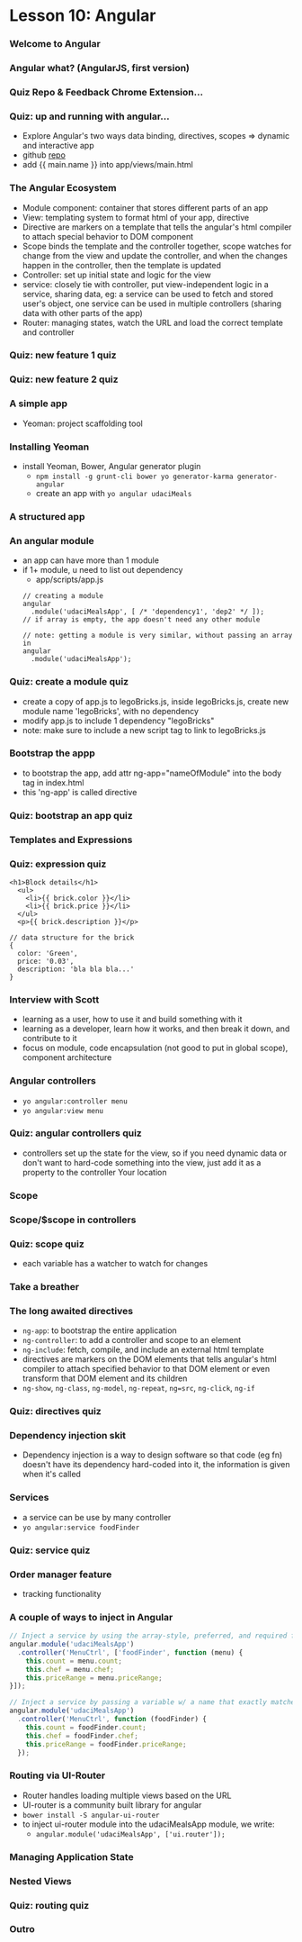 # Lesson 10: Angular

### Welcome to Angular
### Angular what? (AngularJS, first version)
### Quiz Repo & Feedback Chrome Extension...
### Quiz: up and running with angular...
* Explore Angular's two ways data binding, directives, scopes => dynamic and interactive app
* github [repo](https://github.com/bunnydeviloper/Angular-Up-and-Running.git)
* add {{ main.name }} into app/views/main.html

### The Angular Ecosystem
* Module component: container that stores different parts of an app
* View: templating system to format html of your app, directive
* Directive are markers on a template that tells the angular's html compiler to attach special behavior to DOM component
* Scope binds the template and the controller together, scope watches for change from the view and update the controller, and when the changes happen in the controller, then the template is updated
* Controller: set up initial state and logic for the view
* service: closely tie with controller, put view-independent logic in a service, sharing data, eg: a service can be used to fetch and stored user's object, one service can be used in multiple controllers (sharing data with other parts of the app)
* Router: managing states, watch the URL and load the correct template and controller

### Quiz: new feature 1 quiz
### Quiz: new feature 2 quiz
### A simple app
* Yeoman: project scaffolding tool

### Installing Yeoman
* install Yeoman, Bower, Angular generator plugin
  * `npm install -g grunt-cli bower yo generator-karma generator-angular`
  * create an app with `yo angular udaciMeals`

### A structured app
### An angular module
* an app can have more than 1 module
* if 1+ module, u need to list out dependency
  * app/scripts/app.js
  ```
  // creating a module
  angular
    .module('udaciMealsApp', [ /* 'dependency1', 'dep2' */ ]);
  // if array is empty, the app doesn't need any other module

  // note: getting a module is very similar, without passing an array in
  angular
    .module('udaciMealsApp');
  ```

### Quiz: create a module quiz
* create a copy of app.js to legoBricks.js, inside legoBricks.js, create new module name 'legoBricks', with no dependency
* modify app.js to include 1 dependency "legoBricks"
* note: make sure to include a new script tag to link to legoBricks.js

### Bootstrap the appp
* to bootstrap the app, add attr ng-app="nameOfModule" into the body tag in index.html
* this 'ng-app' is called directive

### Quiz: bootstrap an app quiz
### Templates and Expressions
### Quiz: expression quiz
  ```
  <h1>Block details</h1>
    <ul>
      <li>{{ brick.color }}</li>
      <li>{{ brick.price }}</li>
    </ul>
    <p>{{ brick.description }}</p>

  // data structure for the brick
  {
    color: 'Green',
    price: '0.03',
    description: 'bla bla bla...'
  }
  ```
### Interview with Scott
* learning as a user, how to use it and build something with it
* learning as a developer, learn how it works, and then break it down, and contribute to it
* focus on module, code encapsulation (not good to put in global scope), component architecture

### Angular controllers
* `yo angular:controller menu`
* `yo angular:view menu`

### Quiz: angular controllers quiz
* controllers set up the state for the view, so if you need dynamic data or don't want to hard-code something into the view, just add it as a property to the controller
Your location

### Scope
### Scope/$scope in controllers
### Quiz: scope quiz
* each variable has a watcher to watch for changes

### Take a breather
### The long awaited directives
* `ng-app`: to bootstrap the entire application
* `ng-controller`: to add a controller and scope to an element
* `ng-include`: fetch, compile, and include an external html template
* directives are markers on the DOM elements that tells angular's html compiler to attach specified behavior to that DOM element or even transform that DOM element and its children
* `ng-show`, `ng-class`, `ng-model`, `ng-repeat`, `ng=src`, `ng-click`, `ng-if`

### Quiz: directives quiz
### Dependency injection skit
* Dependency injection is a way to design software so that code (eg fn) doesn't have its dependency hard-coded into it, the information is given when it's called

### Services
* a service can be use by many controller
* `yo angular:service foodFinder`

### Quiz: service quiz
### Order manager feature
* tracking functionality

### A couple of ways to inject in Angular
```js
// Inject a service by using the array-style, preferred, and required for minification
angular.module('udaciMealsApp')
  .controller('MenuCtrl', ['foodFinder', function (menu) {
    this.count = menu.count;
    this.chef = menu.chef;
    this.priceRange = menu.priceRange;
}]);

// Inject a service by passing a variable w/ a name that exactly matches the service's name
angular.module('udaciMealsApp')
  .controller('MenuCtrl', function (foodFinder) {
    this.count = foodFinder.count;
    this.chef = foodFinder.chef;
    this.priceRange = foodFinder.priceRange;
  });
```

### Routing via UI-Router
* Router handles loading multiple views based on the URL
* UI-router is a community built library for angular
* `bower install -S angular-ui-router`
* to inject ui-router module into the udaciMealsApp module, we write:
  * `angular.module('udaciMealsApp', ['ui.router']);`

### Managing Application State
### Nested Views
### Quiz: routing quiz
### Outro
